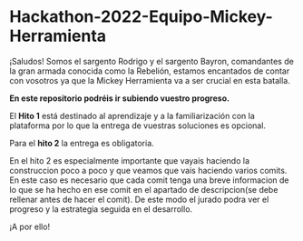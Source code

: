 # Hackathon-2022-Equipo-Mickey-Herramienta
¡Saludos! Somos el sargento Rodrigo y el sargento Bayron, comandantes de la gran armada conocida como la Rebelión, estamos encantados de contar con vosotros ya que la Mickey Herramienta va a ser crucial en esta batalla.

**En este repositorio podréis ir subiendo vuestro progreso.**

El **Hito 1** está destinado al aprendizaje y a la familiarización con la plataforma por lo que la entrega de vuestras soluciones es opcional.

Para el **hito 2** la entrega es obligatoria.

En el hito 2 es especialmente importante que vayais haciendo la construccion poco a poco y que veamos que vais haciendo varios comits. En este caso es necesario que cada comit tenga una breve informacion de lo que se ha hecho en ese comit en el apartado de descripcion(se debe rellenar antes de hacer el comit). De este modo el jurado podra ver el progreso y la estrategia seguida en el desarrollo.

¡A por ello!

